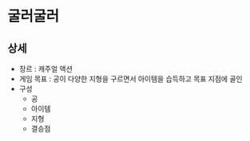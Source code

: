 # 굴러굴러
## 상세
- 장르 : 캐주얼 액션
- 게임 목표 : 공이 다양한 지형을 구르면서 아이템을 습득하고 목표 지점에 골인
- 구성 
  - 공
  - 아이템
  - 지형
  - 결승점
